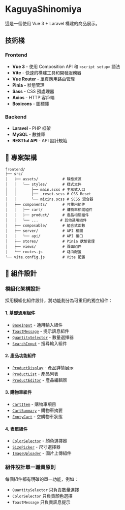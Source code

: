 # KaguyaShinomiya

這是一個使用 Vue 3 + Laravel 構建的商品展示。

## 技術棧

### Frontend

- **Vue 3** - 使用 Composition API 和 `<script setup>` 語法
- **Vite** - 快速的構建工具和開發服務器
- **Vue Router** - 單頁應用路由管理
- **Pinia** - 狀態管理
- **Sass** - CSS 預處理器
- **Axios** - HTTP 客戶端
- **Boxicons** - 圖標庫

### Backend

- **Laravel** - PHP 框架
- **MySQL** - 數據庫
- **RESTful API** - API 設計規範

## 📁 專案架構

```
frontend/
├── src/
│   ├── assets/           # 靜態資源
│   │   └── styles/       # 樣式文件
│   │       ├── main.scss # 主樣式入口
│   │       ├── _reset.scss # CSS Reset
│   │       └── mixins.scss # SCSS 混合器
│   ├── components/       # 可重用組件
│   │   ├── cart/         # 購物車相關組件
│   │   ├── product/      # 產品相關組件
│   │   └── ...          # 其他通用組件
│   ├── composable/       # 組合式函數
│   ├── server/           # API 相關
│   │   └── api/          # API 接口
│   ├── stores/           # Pinia 狀態管理
│   ├── views/            # 頁面組件
│   └── routes.js         # 路由配置
└── vite.config.js        # Vite 配置
```

## 🧩 組件設計

### 模組化架構設計

採用模組化組件設計，將功能劃分為可重用的獨立組件：

#### 1. 基礎通用組件

- [`BaseInput`](src/components/BaseInput.vue) - 通用輸入組件
- [`ToastMessage`](src/components/ToastMessage.vue) - 提示訊息組件
- [`QuantitySelector`](src/components/QuantitySelector.vue) - 數量選擇器
- [`SearchInput`](src/components/SearchInput.vue) - 搜尋輸入組件

#### 2. 產品功能組件

- [`ProductDisplay`](src/components/product/ProductDisplay.vue) - 產品詳情展示
- [`ProductList`](src/components/product/ProductList.vue) - 產品列表
- [`ProductEditor`](src/components/product/ProductEditor.vue) - 產品編輯器

#### 3. 購物車組件

- [`CartItem`](src/components/cart/CartItem.vue) - 購物車項目
- [`CartSummary`](src/components/cart/CartSummary.vue) - 購物車摘要
- [`EmptyCart`](src/components/cart/EmptyCart.vue) - 空購物車狀態

#### 4. 表單組件

- [`ColorSelector`](src/components/ColorSelector.vue) - 顏色選擇器
- [`SizePicker`](src/components/SizePicker.vue) - 尺寸選擇器
- [`ImageUploader`](src/components/ImageUploader.vue) - 圖片上傳組件

### 組件設計單一職責原則

每個組件都有明確的單一功能，例如：

- `QuantitySelector` 只負責數量選擇
- `ColorSelector` 只負責顏色選擇
- `ToastMessage` 只負責訊息提示
